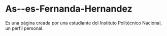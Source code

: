 # As--es-Fernanda-Hernandez
Es una página creada por una estudiante del Instituto Politécnico Nacional, un perfil personal.
